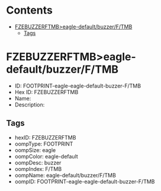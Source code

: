 



Contents
========

* [FZEBUZZERFTMB>eagle-default/buzzer/F/TMB](#fzebuzzerftmbeagle-defaultbuzzerftmb)
	* [Tags](#tags)

# FZEBUZZERFTMB>eagle-default/buzzer/F/TMB

- ID: FOOTPRINT-eagle-eagle-default-buzzer-F/TMB
- Hex ID: FZEBUZZERFTMB
- Name: 
- Description: 

## Tags

- hexID: FZEBUZZERFTMB
- oompType: FOOTPRINT
- oompSize: eagle
- oompColor: eagle-default
- oompDesc: buzzer
- oompIndex: F/TMB
- oompName: eagle-default/buzzer/F/TMB
- oompID: FOOTPRINT-eagle-eagle-default-buzzer-F/TMB

